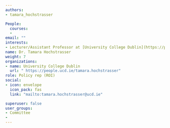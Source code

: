 ```yaml
---
authors:
- tamara_hochstrasser

People: 
  courses:
  - 
email: ""
interests:  
- Lecturer/Assistant Professor at [University College Dublin](https://people.ucd.ie/tamara.hochstrasser) 
name: Dr. Tamara Hochstrasser
weight: 7
organizations:
- name: University College Dublin
  url: " https://people.ucd.ie/tamara.hochstrasser"
role: Policy rep (ROI)
social:
- icon: envelope
  icon_pack: fas
  link: "mailto:tamara.hochstrasser@ucd.ie"

superuser: false
user_groups:
- Committee
- 
---
```




